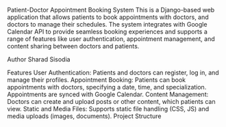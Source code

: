 Patient-Doctor Appointment Booking System
This is a Django-based web application that allows patients to book appointments with doctors, and doctors to manage their schedules. The system integrates with Google Calendar API to provide seamless booking experiences and supports a range of features like user authentication, appointment management, and content sharing between doctors and patients.

Author
Sharad Sisodia

Features
User Authentication: Patients and doctors can register, log in, and manage their profiles.
Appointment Booking: Patients can book appointments with doctors, specifying a date, time, and specialization. Appointments are synced with Google Calendar.
Content Management: Doctors can create and upload posts or other content, which patients can view.
Static and Media Files: Supports static file handling (CSS, JS) and media uploads (images, documents).
Project Structure
